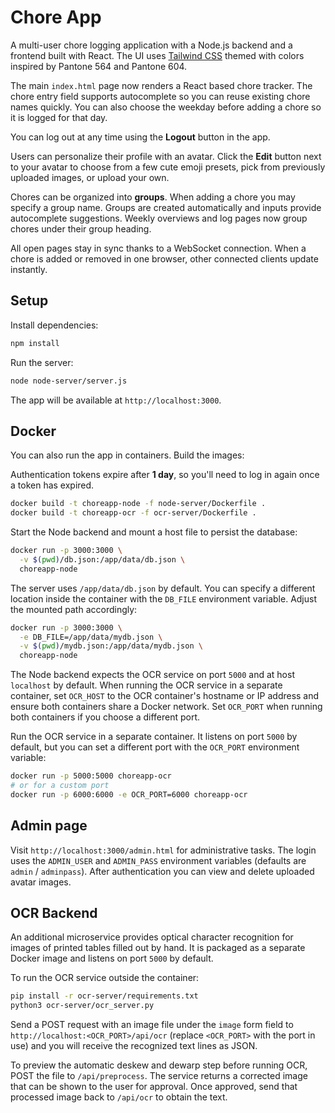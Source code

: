 # Chore App

A multi-user chore logging application with a Node.js backend and a frontend built with React. The UI uses [Tailwind CSS](https://tailwindcss.com/) themed with colors inspired by Pantone 564 and Pantone 604.

The main `index.html` page now renders a React based chore tracker. The chore entry
field supports autocomplete so you can reuse existing chore names quickly. You can
also choose the weekday before adding a chore so it is logged for that day.

You can log out at any time using the **Logout** button in the app.

Users can personalize their profile with an avatar. Click the **Edit** button next to your avatar to choose from a few cute emoji presets, pick from previously uploaded images, or upload your own.


Chores can be organized into **groups**. When adding a chore you may specify a
group name. Groups are created automatically and inputs provide autocomplete
suggestions. Weekly overviews and log pages now group chores under their group
heading.

All open pages stay in sync thanks to a WebSocket connection. When a chore is
added or removed in one browser, other connected clients update instantly.

## Setup

Install dependencies:

```bash
npm install
```

Run the server:

```bash
node node-server/server.js
```

The app will be available at `http://localhost:3000`.


## Docker

You can also run the app in containers. Build the images:

Authentication tokens expire after **1 day**, so you'll need to log in again once a token has expired.

```bash
docker build -t choreapp-node -f node-server/Dockerfile .
docker build -t choreapp-ocr -f ocr-server/Dockerfile .
```

Start the Node backend and mount a host file to persist the database:

```bash
docker run -p 3000:3000 \
  -v $(pwd)/db.json:/app/data/db.json \
  choreapp-node
```

The server uses `/app/data/db.json` by default. You can specify a different
location inside the container with the `DB_FILE` environment variable. Adjust
the mounted path accordingly:

```bash
docker run -p 3000:3000 \
  -e DB_FILE=/app/data/mydb.json \
  -v $(pwd)/mydb.json:/app/data/mydb.json \
  choreapp-node
```

The Node backend expects the OCR service on port `5000` and at host `localhost`
by default. When running the OCR service in a separate container, set `OCR_HOST`
to the OCR container's hostname or IP address and ensure both containers share a
Docker network. Set `OCR_PORT` when running both containers if you choose a
different port.

Run the OCR service in a separate container. It listens on port `5000` by default, but you can set a different port with the `OCR_PORT` environment variable:

```bash
docker run -p 5000:5000 choreapp-ocr
# or for a custom port
docker run -p 6000:6000 -e OCR_PORT=6000 choreapp-ocr
```

## Admin page

Visit `http://localhost:3000/admin.html` for administrative tasks. The
login uses the `ADMIN_USER` and `ADMIN_PASS` environment variables
(defaults are `admin` / `adminpass`). After authentication you can view
and delete uploaded avatar images.

## OCR Backend

An additional microservice provides optical character recognition for images of printed tables filled out by hand. It is packaged as a separate Docker image and listens on port `5000` by default.

To run the OCR service outside the container:

```bash
pip install -r ocr-server/requirements.txt
python3 ocr-server/ocr_server.py
```

Send a POST request with an image file under the `image` form field to `http://localhost:<OCR_PORT>/api/ocr` (replace `<OCR_PORT>` with the port in use) and you will receive the recognized text lines as JSON.

To preview the automatic deskew and dewarp step before running OCR, POST the file
to `/api/preprocess`. The service returns a corrected image that can be shown to
the user for approval. Once approved, send that processed image back to
`/api/ocr` to obtain the text.
